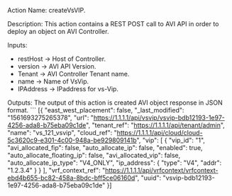 Action Name:
    createVsVIP.

Description:
	This action contains a REST POST call to AVI API in order to deploy an object on AVI Controller.

Inputs:
   - restHost       	 -> Host of Controller.
   - version 	  		   -> AVI API Version.
   - Tenant 	  		   -> AVI Controller Tenant name.
   - name              -> Name of VsVip.
   - IPAddress         -> IPaddress for vs-Vip.

Outputs:
    The output of this action is created AVI object response in JSON format.
    ```
    [{
        "east_west_placement": false,
        "_last_modified": "1561693275265378",
        "url": "https://1.1.1.1/api/vsvip/vsvip-bdb12193-1e97-4256-ada8-b75eba09c1de",
        "tenant_ref": "https://1.1.1.1/api/tenant/admin",
        "name": "vs_121_vsvip",
        "cloud_ref": "https://1.1.1.1/api/cloud/cloud-5c3620c9-e301-4c00-948a-be929809141b",
        "vip": [
          {
            "vip_id": "1",
            "avi_allocated_fip": false,
            "auto_allocate_ip": false,
            "enabled": true,
            "auto_allocate_floating_ip": false,
            "avi_allocated_vip": false,
            "auto_allocate_ip_type": "V4_ONLY",
            "ip_address": {
              "type": "V4",
              "addr": "1.2.3.4"
            }
          }
        ],
        "vrf_context_ref": "https://1.1.1.1/api/vrfcontext/vrfcontext-ebd4b655-bc82-458a-8bdc-bff5ce06160d",
        "uuid": "vsvip-bdb12193-1e97-4256-ada8-b75eba09c1de"
    }]
   ```